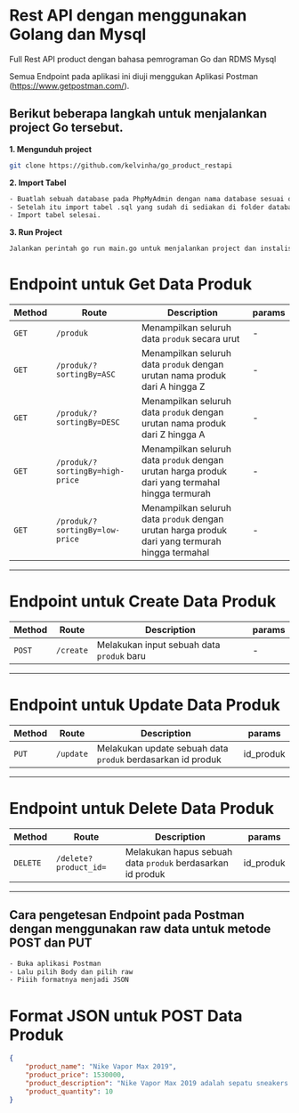 # Rest API dengan menggunakan Golang dan Mysql

Full Rest API product dengan bahasa pemrograman Go dan RDMS Mysql

Semua Endpoint pada aplikasi ini diuji menggukan Aplikasi Postman (https://www.getpostman.com/).

## Berikut beberapa langkah untuk menjalankan project Go tersebut.

**1. Mengunduh project**

```bash
git clone https://github.com/kelvinha/go_product_restapi

```

**2. Import Tabel**

```bash
- Buatlah sebuah database pada PhpMyAdmin dengan nama database sesuai dengan yang ada pada folder config.
- Setelah itu import tabel .sql yang sudah di sediakan di folder database
- Import tabel selesai.

```

**3. Run Project**

```bash
Jalankan perintah go run main.go untuk menjalankan project dan instalisasi package / library yang dibutuhkan

```

# Endpoint untuk Get Data Produk

| Method | Route | Description | params |
| --- | --- | --- | --- |
| `GET` | `/produk` | Menampilkan seluruh data `produk` secara urut | - |
| `GET` | `/produk/?sortingBy=ASC` | Menampilkan seluruh data `produk` dengan urutan nama produk dari A hingga Z | - |
| `GET` | `/produk/?sortingBy=DESC` | Menampilkan seluruh data `produk` dengan urutan nama produk dari Z hingga A | - |
| `GET` | `/produk/?sortingBy=high-price` | Menampilkan seluruh data `produk` dengan urutan harga produk dari yang termahal hingga termurah | - |
| `GET` | `/produk/?sortingBy=low-price` | Menampilkan seluruh data `produk` dengan urutan harga produk dari yang termurah hingga termahal | - |

---

# Endpoint untuk Create Data Produk

| Method | Route | Description | params |
| --- | --- | --- | --- |
| `POST` |`/create` | Melakukan input sebuah data `produk` baru | - |

---

# Endpoint untuk Update Data Produk

| Method | Route | Description | params |
| --- | --- | --- | --- |
| `PUT` |`/update` | Melakukan update sebuah data `produk` berdasarkan id produk | id_produk |

---

# Endpoint untuk Delete Data Produk

| Method | Route | Description | params |
| --- | --- | --- | --- |
| `DELETE` |`/delete?product_id=` | Melakukan hapus sebuah data `produk` berdasarkan id produk | id_produk |

---

## Cara pengetesan Endpoint pada Postman dengan menggunakan raw data untuk metode POST dan PUT
```bash
- Buka aplikasi Postman
- Lalu pilih Body dan pilih raw
- Piiih formatnya menjadi JSON
```
# Format JSON untuk POST Data Produk
```JSON
{
    "product_name": "Nike Vapor Max 2019",
    "product_price": 1530000,
    "product_description": "Nike Vapor Max 2019 adalah sepatu sneakers Unisex model Low Cut dengan ujung sepatu berbentuk Almond. Dibuat dengan material insole dari Polyster dan outsole dari Rubber, sepatu sneakers Nike ini bisa membuat penampilan kamu terlihat semakin keren. Langsung beli dan dapatkan harga Nike Vapor Max 2019 yang termurah mulai dari IDR1449000 hanya di iPrice Indonesia.",
    "product_quantity": 10
}

```




<br>
